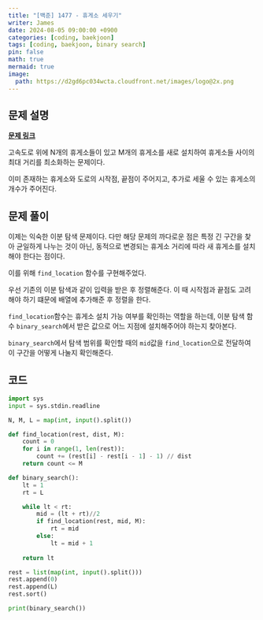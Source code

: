 ```yaml
---
title: "[백준] 1477 - 휴게소 세우기"
writer: James
date: 2024-08-05 09:00:00 +0900
categories: [coding, baekjoon]
tags: [coding, baekjoon, binary search]
pin: false
math: true
mermaid: true
image:
  path: https://d2gd6pc034wcta.cloudfront.net/images/logo@2x.png
---
```


## 문제 설명

<b>[문제 링크](https://www.acmicpc.net/problem/1477)</b> 

고속도로 위에 N개의 휴게소들이 있고 M개의 휴게소를 새로 설치하여 휴게소들 사이의 최대 거리를 최소화하는 문제이다.  

이미 존재하는 휴게소와 도로의 시작점, 끝점이 주어지고, 추가로 세울 수 있는 휴게소의 개수가 주어진다.   

## 문제 풀이 

이제는 익숙한 이분 탐색 문제이다. 다만 해당 문제의 까다로운 점은 특정 긴 구간을 찾아 균일하게 나누는 것이 아닌, 동적으로 변경되는 휴게소 거리에 따라 새 휴게소를 설치해야 한다는 점이다.  

이를 위해 `find_location` 함수를 구현해주었다.  

우선 기존의 이분 탐색과 같이 입력을 받은 후 정렬해준다. 이 때 시작점과 끝점도 고려해야 하기 떄문에 배열에 추가해준 후 정렬을 한다.  

`find_location`함수는 휴게소 설치 가능 여부를 확인하는 역할을 하는데, 이분 탐색 함수 `binary_search`에서 받은 값으로 어느 지점에 설치해주어야 하는지 찾아본다.  

`binary_search`에서 탐색 범위를 확인할 때의 `mid`값을 `find_location`으로 전달하여 이 구간을 어떻게 나눌지 확인해준다. 

## 코드 

```python
import sys
input = sys.stdin.readline

N, M, L = map(int, input().split())

def find_location(rest, dist, M):
    count = 0
    for i in range(1, len(rest)):
        count += (rest[i] - rest[i - 1] - 1) // dist
    return count <= M

def binary_search():
    lt = 1
    rt = L

    while lt < rt:
        mid = (lt + rt)//2
        if find_location(rest, mid, M):
            rt = mid
        else:
            lt = mid + 1
    
    return lt 

rest = list(map(int, input().split()))
rest.append(0)
rest.append(L)
rest.sort() 

print(binary_search())
```